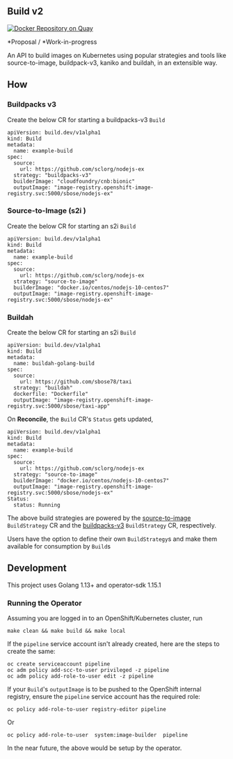 ## Build v2

[![Docker Repository on Quay](https://quay.io/repository/redhat-developer/buildv2/status "Docker Repository on Quay")](https://quay.io/repository/redhat-developer/buildv2)


*Proposal / *Work-in-progress

An API to build images on Kubernetes using popular strategies and tools like source-to-image, buildpack-v3, kaniko and buildah, in an extensible way.

## How

### Buildpacks v3

Create the below CR for starting a buildpacks-v3 `Build`

```
apiVersion: build.dev/v1alpha1
kind: Build
metadata:
  name: example-build
spec:
  source:
    url: https://github.com/sclorg/nodejs-ex
  strategy: "buildpacks-v3"
  builderImage: "cloudfoundry/cnb:bionic"
  outputImage: "image-registry.openshift-image-registry.svc:5000/sbose/nodejs-ex"
```

### Source-to-Image (s2i )

Create the below CR for starting an s2i `Build`

```
apiVersion: build.dev/v1alpha1
kind: Build
metadata:
  name: example-build
spec:
  source:
    url: https://github.com/sclorg/nodejs-ex
  strategy: "source-to-image"
  builderImage: "docker.io/centos/nodejs-10-centos7"
  outputImage: "image-registry.openshift-image-registry.svc:5000/sbose/nodejs-ex"
```

### Buildah

Create the below CR for starting an s2i `Build`

```
apiVersion: build.dev/v1alpha1
kind: Build
metadata:
  name: buildah-golang-build
spec:
  source:
    url: https://github.com/sbose78/taxi
  strategy: "buildah"
  dockerfile: "Dockerfile" 
  outputImage: "image-registry.openshift-image-registry.svc:5000/sbose/taxi-app"
```


On **Reconcile**, the `Build` CR's `Status` gets updated,

```
apiVersion: build.dev/v1alpha1
kind: Build
metadata:
  name: example-build
spec:
  source:
    url: https://github.com/sclorg/nodejs-ex
  strategy: "source-to-image"
  builderImage: "docker.io/centos/nodejs-10-centos7"
  outputImage: "image-registry.openshift-image-registry.svc:5000/sbose/nodejs-ex"
Status:
  status: Running

```

The above build strategies are powered by the [source-to-image](deploy/crds/buildstrategy_source-to-image_cr.yaml) `BuildStrategy` CR and the [buildpacks-v3](deploy/crds/buildstrategy_buildpacksv3-cr.yaml) `BuildStrategy` CR, respectively.

Users have the option to define their own `BuildStrategy`s and make them available for consumption by `Build`s

## Development

This project uses Golang 1.13+ and operator-sdk 1.15.1



### Running the Operator

Assuming you are logged in to an OpenShift/Kubernetes cluster, run

```
make clean && make build && make local
```

If the `pipeline` service account isn't already created, here are the steps to
create the same:

```
oc create serviceaccount pipeline
oc adm policy add-scc-to-user privileged -z pipeline
oc adm policy add-role-to-user edit -z pipeline
```

If your `Build`'s `outputImage` is to be pushed to the OpenShift internal registry, ensure the `pipeline` service account has the required role:

```
oc policy add-role-to-user registry-editor pipeline
```

Or

```
oc policy add-role-to-user  system:image-builder  pipeline
```

In the near future, the above would be setup by the operator.

